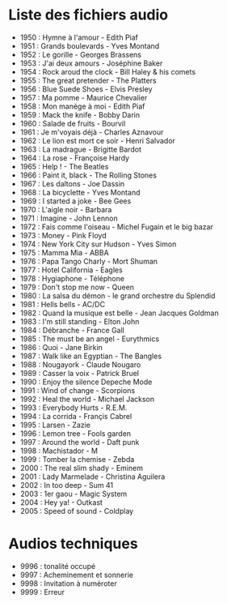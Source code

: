 # Liste des fichiers audio
* 1950 : Hymne à l'amour - Edith Piaf
* 1951 : Grands boulevards - Yves Montand
* 1952 : Le gorille - Georges Brassens
* 1953 : J'ai deux amours - Joséphine Baker
* 1954 : Rock aroud the clock - Bill Haley & his comets
* 1955 : The great pretender - The Platters
* 1956 : Blue Suede Shoes - Elvis Presley
* 1957 : Ma pomme - Maurice Chevalier
* 1958 : Mon manège à moi - Edith Piaf 
* 1959 : Mack the knife - Bobby Darin
* 1960 : Salade de fruits - Bourvil
* 1961 : Je m'voyais déjà - Charles Aznavour
* 1962 : Le lion est mort ce soir - Henri Salvador
* 1963 : La madrague - Brigitte Bardot
* 1964 : La rose - Françoise Hardy
* 1965 : Help ! - The Beatles
* 1966 : Paint it, black - The Rolling Stones
* 1967 : Les daltons - Joe Dassin
* 1968 : La bicyclette - Yves Montand
* 1969 : I started a joke - Bee Gees
* 1970 : L'aigle noir - Barbara
* 1971 : Imagine - John Lennon
* 1972 : Fais comme l'oiseau - Michel Fugain et le big bazar
* 1973 : Money - Pink Floyd
* 1974 : New York City sur Hudson - Yves Simon
* 1975 : Mamma Mia - ABBA
* 1976 : Papa Tango Charly - Mort Shuman
* 1977 : Hotel California - Eagles
* 1978 : Hygiaphone - Téléphone
* 1979 : Don't stop me now - Queen
* 1980 : La salsa du démon - le grand orchestre du Splendid
* 1981 : Hells bells - AC/DC
* 1982 : Quand la musique est belle - Jean Jacques Goldman
* 1983 : I'm still standing - Elton John
* 1984 : Débranche - France Gall
* 1985 : The must be an angel - Eurythmics
* 1986 : Quoi - Jane Birkin
* 1987 : Walk like an Egyptian - The Bangles
* 1988 : Nougayork - Claude Nougaro
* 1989 : Casser la voix - Patrick Bruel
* 1990 : Enjoy the silence  Depeche Mode
* 1991 : Wind of change - Scorpions
* 1992 : Heal the world - Michael Jackson
* 1993 : Everybody Hurts - R.E.M.
* 1994 : La corrida - Françis Cabrel
* 1995 : Larsen - Zazie
* 1996 : Lemon tree - Fools garden
* 1997 : Around the world - Daft punk
* 1998 : Machistador - M
* 1999 : Tomber la chemise - Zebda
* 2000 : The real slim shady - Eminem
* 2001 : Lady Marmelade - Christina Aguilera
* 2002 : In too deep - Sum 41
* 2003 : 1er gaou - Magic System
* 2004 : Hey ya! - Outkast
* 2005 : Speed of sound - Coldplay
# Audios techniques
* 9996 : tonalité occupé
* 9997 : Acheminement et sonnerie
* 9998 : Invitation à numéroter
* 9999 : Erreur

